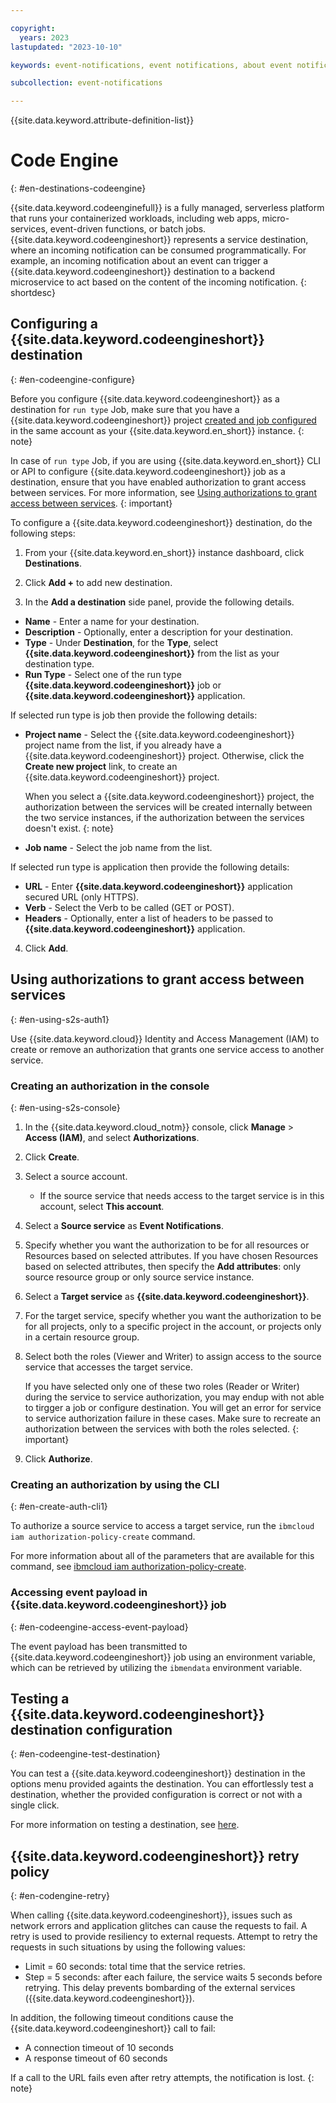 ```yaml
---

copyright:
  years: 2023
lastupdated: "2023-10-10"

keywords: event-notifications, event notifications, about event notifications, destinations, code engine

subcollection: event-notifications

---
```


{{site.data.keyword.attribute-definition-list}}

# Code Engine
{: #en-destinations-codeengine}

{{site.data.keyword.codeenginefull}} is a fully managed, serverless platform that runs your containerized workloads, including web apps, micro-services, event-driven functions, or batch jobs. {{site.data.keyword.codeengineshort}} represents a service destination, where an incoming notification can be consumed programmatically. For example, an incoming notification about an event can trigger a {{site.data.keyword.codeengineshort}} destination to a backend microservice to act based on the content of the incoming notification.
{: shortdesc}

## Configuring a {{site.data.keyword.codeengineshort}} destination
{: #en-codeengine-configure}

Before you configure {{site.data.keyword.codeengineshort}} as a destination for `run type` Job, make sure that you have a {{site.data.keyword.codeengineshort}} project [created and job configured](https://cloud.ibm.com/codeengine/projects) in the same account as your {{site.data.keyword.en_short}} instance.
{: note}

In case of `run type` Job, if you are using {{site.data.keyword.en_short}} CLI or API to configure {{site.data.keyword.codeengineshort}} job as a destination, ensure that you have enabled authorization to grant access between services. For more information, see [Using authorizations to grant access between services](#en-using-s2s-auth1).
{: important}

To configure a {{site.data.keyword.codeengineshort}} destination, do the following steps:

1. From your {{site.data.keyword.en_short}} instance dashboard, click **Destinations**.

1. Click **Add +** to add new destination.

1. In the **Add a destination** side panel, provide the following details.

  - **Name** - Enter a name for your destination.
  - **Description** - Optionally, enter a description for your destination.
  - **Type** - Under **Destination**, for the **Type**, select **{{site.data.keyword.codeengineshort}}** from the list as your destination type.
  - **Run Type** - Select one of the run type **{{site.data.keyword.codeengineshort}}** job or **{{site.data.keyword.codeengineshort}}** application.
  
  If selected run type is job then provide the following details:
  - **Project name** - Select the {{site.data.keyword.codeengineshort}} project name from the list, if you already have a {{site.data.keyword.codeengineshort}} project. Otherwise, click the **Create new project** link, to create an {{site.data.keyword.codeengineshort}} project.

      When you select a {{site.data.keyword.codeengineshort}} project, the authorization between the services will be created internally between the two service instances, if the authorization between the services doesn't exist.
      {: note}
  - **Job name** - Select the job name from the list.

  If selected run type is application then provide the following details:
  - **URL** - Enter **{{site.data.keyword.codeengineshort}}** application secured URL (only HTTPS).
  - **Verb** - Select the Verb to be called (GET or POST).
  - **Headers** - Optionally, enter a list of headers to be passed to **{{site.data.keyword.codeengineshort}}** application.

4. Click **Add**.

## Using authorizations to grant access between services
{: #en-using-s2s-auth1}

Use {{site.data.keyword.cloud}} Identity and Access Management (IAM) to create or remove an authorization that grants one service access to another service.


### Creating an authorization in the console
{: #en-using-s2s-console}

1. In the {{site.data.keyword.cloud_notm}} console, click **Manage** > **Access (IAM)**, and select **Authorizations**.

1. Click **Create**.

1. Select a source account.
   * If the source service that needs access to the target service is in this account, select **This account**.

1. Select a **Source service** as **Event Notifications**.

1. Specify whether you want the authorization to be for all resources or Resources based on selected attributes. If you have chosen Resources based on selected attributes, then specify the **Add attributes**: only source resource group or only source service instance.

1. Select a **Target service** as **{{site.data.keyword.codeengineshort}}**.

1. For the target service, specify whether you want the authorization to be for all projects, only to a specific project in the account, or projects only in a certain resource group.

1. Select both the roles (Viewer and Writer) to assign access to the source service that accesses the target service.

   If you have selected only one of these two roles (Reader or Writer) during the service to service authorization, you may endup with not able to tirgger a job or configure destination. You will get an error for service to service authorization failure in these cases. Make sure to recreate an authorization between the services with both the roles selected.
{: important}

1. Click **Authorize**.

### Creating an authorization by using the CLI
{: #en-create-auth-cli1}

To authorize a source service to access a target service, run the `ibmcloud iam authorization-policy-create` command.

For more information about all of the parameters that are available for this command, see [ibmcloud iam authorization-policy-create](/docs/cli?topic=cli-ibmcloud_commands_iam#ibmcloud_iam_authorization_policy_create).

### Accessing event payload in {{site.data.keyword.codeengineshort}} job
{: #en-codeengine-access-event-payload}

The event payload has been transmitted to {{site.data.keyword.codeengineshort}} job using an environment variable, which can be retrieved by utilizing the `ibmendata` environment variable.

## Testing a {{site.data.keyword.codeengineshort}} destination configuration
{: #en-codeengine-test-destination}

You can test a {{site.data.keyword.codeengineshort}} destination in the options menu provided againts the destination. You can effortlessly test a destination, whether the provided configuration is correct or not with a single click.

For more information on testing a destination, see [here](/docs/event-notifications?topic=event-notifications-en-test-destination).

## {{site.data.keyword.codeengineshort}} retry policy
{: #en-codengine-retry}

When calling {{site.data.keyword.codeengineshort}}, issues such as network errors and application glitches can cause the requests to fail. A retry is used to provide resiliency to external requests. Attempt to retry the requests in such situations by using the following values:

- Limit = 60 seconds: total time that the service retries.
- Step = 5 seconds: after each failure, the service waits 5 seconds before retrying. This delay prevents bombarding of the external services ({{site.data.keyword.codeengineshort}}).

In addition, the following timeout conditions cause the {{site.data.keyword.codeengineshort}} call to fail:

- A connection timeout of 10 seconds
- A response timeout of 60 seconds

If a call to the URL fails even after retry attempts, the notification is lost.
{: note}
